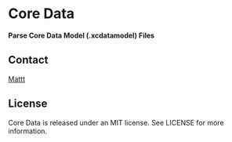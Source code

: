 # Core Data

**Parse Core Data Model (.xcdatamodel) Files**

## Contact

[Mattt](https://twitter.com/mattt)

## License

Core Data is released under an MIT license.
See LICENSE for more information.
